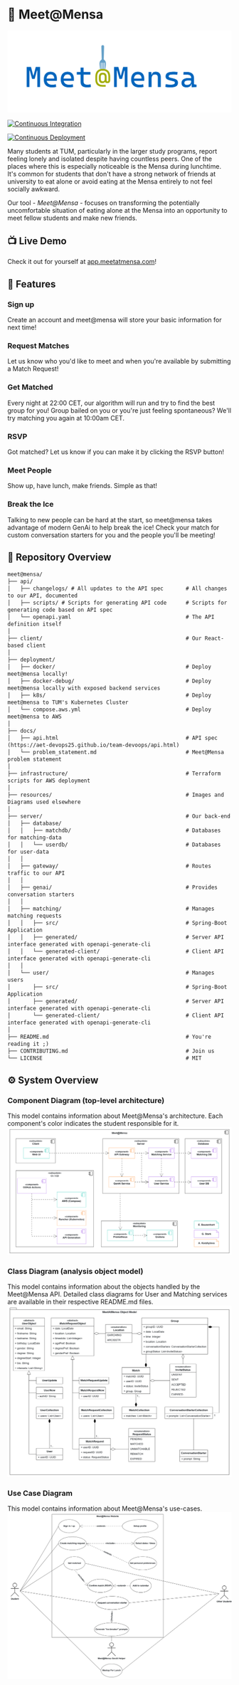 # 🍲 Meet@Mensa

![Meet@Mensa logo](resources/img/meet@mensa.png "Meet@Mensa")

[![Continuous Integration](https://github.com/AET-DevOps25/team-devoops/actions/workflows/ci.yml/badge.svg)](https://github.com/AET-DevOps25/team-devoops/actions/workflows/ci.yml)

[![Continuous Deployment](https://github.com/AET-DevOps25/team-devoops/actions/workflows/ci_cd.yml/badge.svg)](https://github.com/AET-DevOps25/team-devoops/actions/workflows/ci_cd.yml)

Many students at TUM, particularly in the larger study programs, report feeling lonely and isolated despite having countless peers. One of the places where this is especially noticeable is the Mensa during lunchtime. It's common for students that don't have a strong network of friends at university to eat alone or avoid eating at the Mensa entirely to not feel socially awkward.

Our tool - *Meet@Mensa* - focuses on transforming the potentially uncomfortable situation of eating alone at the Mensa into an opportunity to meet fellow students and make new friends.

## 📺 Live Demo

Check it out for yourself at [app.meetatmensa.com](https://app.meetatmensa.com)!

## 🥘 Features

### Sign up
Create an account and meet@mensa will store your basic information for next time!

### Request Matches
Let us know who you'd like to meet and when you're available by submitting a Match Request!

### Get Matched
Every night at 22:00 CET, our algorithm will run and try to find the best group for you! Group bailed on you or you're just feeling spontaneous? We'll try matching you again at 10:00am CET. 

### RSVP
Got matched? Let us know if you can make it by clicking the RSVP button!

### Meet People
Show up, have lunch, make friends. Simple as that!

### Break the Ice
Talking to new people can be hard at the start, so meet@mensa takes advantage of modern GenAi to help break the ice! Check your match for custom conversation starters for you and the people you'll be meeting!

## 🔭 Repository Overview

```
meet@mensa/
├── api/
│   ├── changelogs/ # All updates to the API spec       # All changes to our API, documented
│   ├── scripts/ # Scripts for generating API code      # Scripts for generating code based on API spec
│   └── openapi.yaml                                    # The API definition itself
│                                    
├── client/                                             # Our React-based client
│ 
├── deployment/                                         
│   ├── docker/                                         # Deploy meet@mensa locally!
│   ├── docker-debug/                                   # Deploy meet@mensa locally with exposed backend services
│   ├── k8s/                                            # Deploy meet@mensa to TUM's Kubernetes Cluster
│   └── compose.aws.yml                                 # Deploy meet@mensa to AWS
│ 
├── docs/
│   ├── api.html                                        # API spec (https://aet-devops25.github.io/team-devoops/api.html)
│   └── problem_statement.md                            # Meet@Mensa problem statement
│ 
├── infrastructure/                                     # Terraform scripts for AWS deployment
│ 
├── resources/                                          # Images and Diagrams used elsewhere
│ 
├── server/                                             # Our back-end
│   ├── database/
│   │   ├── matchdb/                                    # Databases for matching-data
│   │   └── userdb/                                     # Databases for user-data
│   │
│   ├── gateway/                                        # Routes traffic to our API
│   │
│   ├── genai/                                          # Provides conversation starters
│   │
│   ├── matching/                                       # Manages matching requests
│   │   ├── src/                                        # Spring-Boot Application
│   │   ├── generated/                                  # Server API interface generated with openapi-generate-cli
│   │   └── generated-client/                           # Client API interface generated with openapi-generate-cli
│   │
│   └── user/                                           # Manages users
│       ├── src/                                        # Spring-Boot Application
│       ├── generated/                                  # Server API interface generated with openapi-generate-cli
│       └── generated-client/                           # Client API interface generated with openapi-generate-cli
│ 
├── README.md                                           # You're reading it ;)
├── CONTRIBUTING.md                                     # Join us
└── LICENSE                                             # MIT
```



## ⚙ System Overview

### Component Diagram (top-level architecture)
This model contains information about Meet@Mensa's architecture. Each component's color indicates the student responsible for it.
![Component Diagram](resources/diagrams/meetatmensa_uml_component.png "Meet@Mensa Component Diagram")

### Class Diagram (analysis object model)
This model contains information about the objects handled by the Meet@Mensa API. Detailed class diagrams for User and Matching services are available in their respective README.md files.
![Class Diagram](resources/diagrams/meetatmensa_uml_class_object.png "Meet@Mensa Model Class Diagram")

### Use Case Diagram
This model contains information about Meet@Mensa's use-cases.
![Use-Case Diagram](resources/diagrams/meetatmensa_uml_use_case.png "Meet@Mensa Use-Case Diagram")
